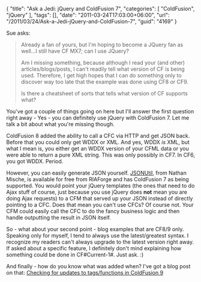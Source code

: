 {
	"title": "Ask a Jedi: jQuery and ColdFusion 7",
	"categories": [
		"ColdFusion",
		"jQuery"
	],
	"tags": [],
	"date": "2011-03-24T17:03:00+06:00",
	"url": "/2011/03/24/Ask-a-Jedi-jQuery-and-ColdFusion-7",
	"guid": "4169"
}

Sue asks:

<blockquote>
Already a fan of yours, but I'm hoping to become a JQuery fan as well...I still have CF MX7; can I use JQuery?

Am I missing something, because although I read your (and other) articles/blogs/posts, I can't readily tell what version of CF is being used. Therefore, I get high hopes that I can do something only to discover way too late that the example was done using CF8 or CF9.

Is there a cheatsheet of sorts that tells what version of CF supports what?
</blockquote>

You've got a couple of things going on here but I'll answer the first question right away - Yes - you can definitely use jQuery with ColdFusion 7. Let me talk a bit about what you're missing though.
<!--more-->
ColdFusion 8 added the ability to call a CFC via HTTP and get JSON back. Before that you could only get WDDX or XML. And yes, WDDX <i>is</i> XML, but what I mean is, you either get an WDDX version of your CFML data or you were able to return a pure XML string. This was only possibly in CF7. In CF6, you got WDDX. Period. 

However, you can easily generate JSON yourself. <a href="http://jsonutil.riaforge.org/">JSONUtil</a>, from Nathan Mische, is available for free from RIAForge and has ColdFusion 7 as being supported. You would point your jQuery templates (the ones that need to do Ajax stuff of course, just because you use jQuery does <b>not</b> mean you are doing Ajax requests) to a CFM that served up your JSON instead of directly pointing to a CFC. Does that mean you can't use CFCs? Of course not. Your CFM could easily call the CFC to do the fancy business logic and then handle outputting the result in JSON itself.

So - what about your second point - blog examples that are CF8/9 only. Speaking only for myself, I tend to always use the latest/greatest syntax. I recognize my readers can't always upgrade to the latest version right away. If asked about a specific feature, I definitely don't mind explaining how something could be done in CF#Current-1#. Just ask. :)

And finally - how do you know what was added when? I've got a blog post on that: <a href="http://www.raymondcamden.com/index.cfm/2009/11/4/Checking-for-updates-to-tagsfunctions-in-ColdFusion-9">Checking for updates to tags/functions in ColdFusion 9</a>
